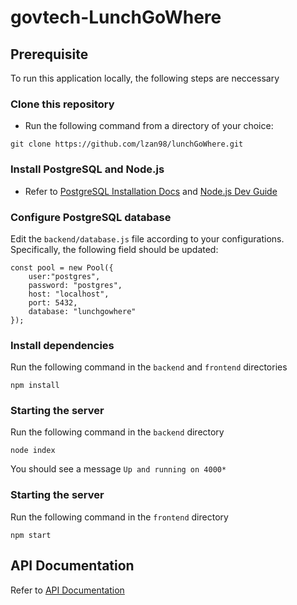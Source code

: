 # govtech-LunchGoWhere

## Prerequisite

To run this application locally, the following steps are neccessary

### Clone this repository
- Run the following command from a directory of your choice:
```
git clone https://github.com/lzan98/lunchGoWhere.git
```
### Install PostgreSQL and Node.js
- Refer to [PostgreSQL Installation Docs](https://www.postgresql.org/docs/current/tutorial-install.html) and [Node.js Dev Guide](https://nodejs.dev/en/learn/how-to-install-nodejs/)

### Configure PostgreSQL database
Edit the `backend/database.js` file according to your configurations. Specifically, the following field should be updated:

```
const pool = new Pool({
    user:"postgres",
    password: "postgres",
    host: "localhost",
    port: 5432,
    database: "lunchgowhere"
});
```
### Install dependencies 
Run the following command in the `backend` and `frontend` directories

```
npm install
```
### Starting the server
Run the following command in the `backend` directory

```
node index
```
You should see a message `Up and running on 4000*`

### Starting the server
Run the following command in the `frontend` directory
```
npm start
```
## API Documentation

Refer to [API Documentation](./APIDocumentation.md) 

